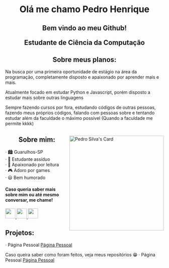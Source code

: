 <h1 align="center"> Olá me chamo Pedro Henrique </h1>

<h2>
  <p align="center"> Bem vindo ao meu Github!</p>
  <p align="center"> Estudante de Ciência da Computação</p>
</h2>

<h2 align="center">Sobre meus planos:</h2>
<p>Na busca por uma primeira oportunidade de estágio na área da programação, completamente disposto e apaixonado por aprender mais e mais.</p>
<p>Atualmente focado em estudar Python e Javascript, porém disposto a estudar mais sobre outras linguagens</p>
<p>Sempre fazendo cursos por fora, estudando códigos de outras pessoas, fazendo meus próprios códigos, falando com pessoas sobre e tentando estudar além da faculdade o máximo possível (Quando a faculdade me permite kkkk)</p>

</div>

<div align="left">

<a href="https://app.daily.dev/pedrohses"><img align="right" src="https://api.daily.dev/devcards/33ead938aaa94e51a9482a6217d4e545.png?r=4lz" width="300" alt="Pedro Silva's Card"/></a>



<h2 align="center">Sobre mim:</h2>
· 🏙️ Guarulhos-SP <br>
· 🧠 Estudante assíduo <br>
· 📖 Apaixonado por leitura <br>
· 🎮 Adoro por games <br>
· 😃 Bem humorado <br>

<p align="left">
  <h4>Caso queria saber mais sobre mim ou até mesmo conversar, me chame!</h4>

  <a href="https://www.facebook.com/profile.php?id=100004276724588" target="_blank" rel="noreferrer">
        <img src="https://raw.githubusercontent.com/danielcranney/readme-generator/main/public/icons/socials/facebook.svg" width="32" height="32" />
  </a>

  <a href="https://www.instagram.com/pedro.hses/" target="_blank" rel="noreferrer">
        <img src="https://raw.githubusercontent.com/danielcranney/readme-generator/main/public/icons/socials/instagram.svg" width="32" height="32" />
  </a> 

  <a href="https://www.linkedin.com/in/pedro-silva-43985125b/" target="_blank" rel="noreferrer">
        <img src="https://raw.githubusercontent.com/danielcranney/readme-generator/main/public/icons/socials/linkedin.svg" width="32" height="32" />
  </a> 
</p>

<p align="left">
  <h2>Projetos:</h2>
  · Página Pessoal <a href="https://pedrohses.github.io/">Página Pessoal</a> <br>


  Caso queira saber como foram feitos, veja meus repositórios 😁
  · Página Pessoal <a href="https://github.com/Pedrohses/Pedrohses.github.io">Página Pessoal</a>
</p>
